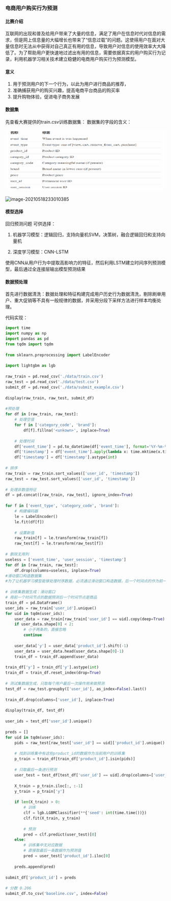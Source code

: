 ### 电商用户购买行为预测

#### 比赛介绍

互联网的出现和普及给用户带来了大量的信息，满足了用户在信息时代对信息的需求，但是网上信息量的大幅增长也带来了“信息过载”的问题。这使得用户在面对大量信息时无法从中获得对自己真正有用的信息，导致用户对信息的使用效率大大降低了。为了帮助用户更快速地过滤出有用的信息，需要依据真实的用户购买行为记录，利用机器学习相关技术建立稳健的电商用户购买行为预测模型。

#### 意义

1. 用于预测用户的下一个行为，以此为用户进行商品的推荐，
2. 准确捕获用户的购买兴趣，提高电商平台商品的购买率
3. 提升购物体验，促进电子商务发展

#### 数据集

先查看大赛提供的train.csv训练数据集：
数据集的字段的含义：

<img
src=https://raw.githubusercontent.com/youminglan/Picture/main/img/20210518233004.png>

![image-20210518233010385](https://img-blog.csdnimg.cn/img_convert/b52cd6bda79878237bf38afa70e2b23b.png)

#### 模型选择

回归预测问题
可供选择：
1. 机器学习模型：逻辑回归，支持向量机SVM，决策树，融合逻辑回归和支持向量机

2. 深度学习模型：CNN-LSTM

使用CNN从用户行为中提取高影响力的特征，然后利用LSTM建立时间序列预测模型，最后通过全连接层输出模型预测结果

#### 数据预处理

首先进行数据清洗：数据处理和特征构建完成用户历史行为数据清洗，剔除刷单用户、重大促销等不具有一般规律的数据，并采用分段下采样方法进行样本均衡处理。

代码实现：

```python
import time
import numpy as np
import pandas as pd
from tqdm import tqdm

from sklearn.preprocessing import LabelEncoder

import lightgbm as lgb

raw_train = pd.read_csv('./data/train.csv')
raw_test = pd.read_csv('./data/test.csv')
submit_df = pd.read_csv('./data/submit_example.csv')

display(raw_train, raw_test, submit_df)

#预处理
for df in [raw_train, raw_test]:
    # 处理空值
    for f in ['category_code', 'brand']:
        df[f].fillna('<unkown>', inplace=True)

    # 处理时间
    df['event_time'] = pd.to_datetime(df['event_time'], format='%Y-%m-%d %H:%M:%S UTC')
    df['timestamp'] = df['event_time'].apply(lambda x: time.mktime(x.timetuple()))
    df['timestamp'] = df['timestamp'].astype(int)
    
# 排序
raw_train = raw_train.sort_values(['user_id', 'timestamp'])
raw_test = raw_test.sort_values(['user_id', 'timestamp'])

# 处理非数值特征
df = pd.concat([raw_train, raw_test], ignore_index=True)

for f in ['event_type', 'category_code', 'brand']:
    # 构建编码器
    le = LabelEncoder()
    le.fit(df[f])

    # 设置新值
    raw_train[f] = le.transform(raw_train[f])
    raw_test[f] = le.transform(raw_test[f])
    
# 删除无用列
useless = ['event_time', 'user_session', 'timestamp']
for df in [raw_train, raw_test]:
    df.drop(columns=useless, inplace=True)
#滑动窗口构造数据集
#为了让机器学习模型能够处理时序数据，必须通过滑动窗口构造数据，后一个时间点的作为前一个时间点的预测值

# 训练集数据生成：滑动窗口
# 用前一个时间节点的数据预测后一个时间节点是商品
train_df = pd.DataFrame()
user_ids = raw_train['user_id'].unique()
for uid in tqdm(user_ids):
    user_data = raw_train[raw_train['user_id'] == uid].copy(deep=True)
    if user_data.shape[0] < 2:
        # 小于两条的，直接忽略
        continue

    user_data['y'] = user_data['product_id'].shift(-1)
    user_data = user_data.head(user_data.shape[0]-1)
    train_df = train_df.append(user_data)

train_df['y'] = train_df['y'].astype(int)
train_df = train_df.reset_index(drop=True)

# 测试集数据生成，只取每个用户最后一次操作用来做预测
test_df = raw_test.groupby(['user_id'], as_index=False).last()

train_df.drop(columns=['user_id'], inplace=True)

display(train_df, test_df)

user_ids = test_df['user_id'].unique()

preds = []
for uid in tqdm(user_ids):
    pids = raw_test[raw_test['user_id'] == uid]['product_id'].unique()

    # 找到训练集中有这些product_id的数据作为当前用户的训练集
    p_train = train_df[train_df['product_id'].isin(pids)]
    
    # 只取最后一条进行预测
    user_test = test_df[test_df['user_id'] == uid].drop(columns=['user_id'])

    X_train = p_train.iloc[:, :-1]
    y_train = p_train['y']

    if len(X_train) > 0:
        # 训练
        clf = lgb.LGBMClassifier(**{'seed': int(time.time())})
        clf.fit(X_train, y_train)
    
        # 预测
        pred = clf.predict(user_test)[0]
    else:
        # 训练集中无对应数据
        # 直接取最后一条数据作为预测值
        pred = user_test['product_id'].iloc[0]

    preds.append(pred)

submit_df['product_id'] = preds

# 分数 0.206
submit_df.to_csv('baseline.csv', index=False)


```